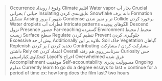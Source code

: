 > Occurrence
وقوع / رویداد
Climate 
اقلیم
Water vapor
بخار آب
Crucial
حیاتی / بحرانی
Insulating
عایق‌بندی کردن
Snowflake
دانه برف
Formation
تشکیل
Arising
ظهور / بروز
Condense
تر و تمیز شدن
Collide
برخورد کردن
Water droplets
قطرات آب
Intricate patterns
الگوهای پیچیده
Descend
نزول
Presence
حضور
Far-reaching
گسترده
Environment
محیط / محیط زیست
Surface
سطح
Regulate
تنظیم کردن
Prevent
جلوگیری کردن
Excessive
بیش از حد
Additionally
علاوه بر این
Soil
خاک
Vegetation
گیاهان
Replenish
تجدید کردن / پر کردن
Contributing
مشارکت کردن / مشارکت داشتن
Rely on اعتماد کردن 
Overall سرتاسر,روی هم رفته 
Curiosity حس کنجکاوی,کیاراسیتی 
Layoffs اخراج 
Overwhelmed غرق شده 
Accomplishment موفقیت 
Self-accountability مسوولیت پذیری
Ongoing مداوم 
Currently learn to go
do a degree
essays
to last = continue for a period of time
ex: how long does the film last? two hours

